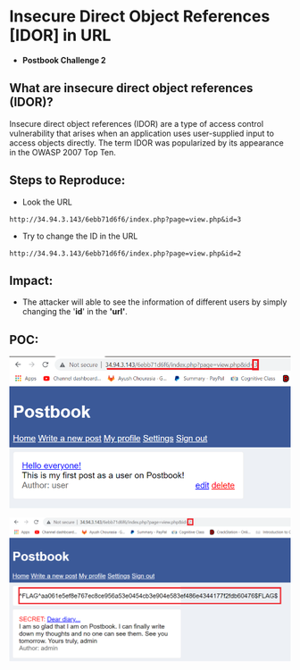 # Insecure Direct Object References [IDOR] in URL

* **Postbook Challenge 2**

## What are insecure direct object references (IDOR)?

Insecure direct object references (IDOR) are a type of access control vulnerability that arises when an application uses user-supplied input to access objects directly. The term IDOR was popularized by its appearance in the OWASP 2007 Top Ten.

## Steps to Reproduce:

* Look the URL
```
http://34.94.3.143/6ebb71d6f6/index.php?page=view.php&id=3
```
* Try to change the ID in the URL
```
http://34.94.3.143/6ebb71d6f6/index.php?page=view.php&id=2
```

## Impact:

- The attacker will able to see the information of different users by simply changing the '**id**' in the **'url'**.

## POC:

![1](https://github.com/sudo-Ayush/postbook/blob/main/Challenge-2/poc/1.PNG)
<br>

![2](https://github.com/sudo-Ayush/postbook/blob/main/Challenge-2/poc/2.PNG)
